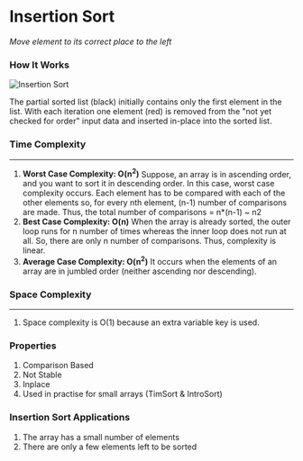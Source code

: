 # Insertion Sort
*Move element to its correct place to the left*

### How It Works
![Insertion Sort](https://upload.wikimedia.org/wikipedia/commons/0/0f/Insertion-sort-example-300px.gif)

The partial sorted list (black) initially contains only the first element in the list. With each iteration one element (red) is removed from the "not yet checked for order" input data and inserted in-place into the sorted list.

### Time Complexity

---
1. **Worst Case Complexity: O(n<sup>2</sup>)**
Suppose, an array is in ascending order, and you want to sort it in descending order. In this case, worst case complexity occurs.
Each element has to be compared with each of the other elements so, for every nth element, (n-1) number of comparisons are made.
Thus, the total number of comparisons = n*(n-1) ~ n2
2. **Best Case Complexity: O(n)**
When the array is already sorted, the outer loop runs for n number of times whereas the inner loop does not run at all. So, there are only n number of comparisons. Thus, complexity is linear.
3. **Average Case Complexity: O(n<sup>2</sup>)**
It occurs when the elements of an array are in jumbled order (neither ascending nor descending).


### Space Complexity

---
1. Space complexity is O(1) because an extra variable key is used.

### Properties
1. Comparison Based
2. Not Stable
3. Inplace
4. Used in practise for small arrays (TimSort & IntroSort)

### Insertion Sort Applications
1. The array has a small number of elements
2. There are only a few elements left to be sorted